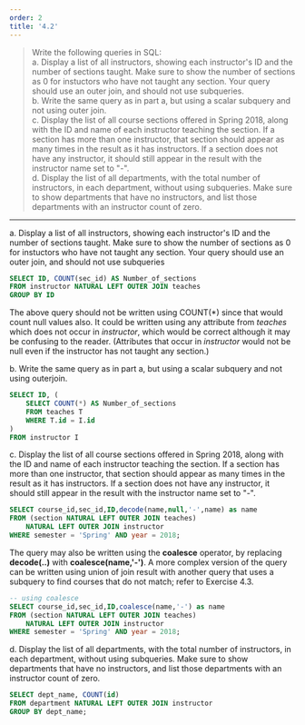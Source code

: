 ```yaml
---
order: 2
title: '4.2'
---
```

> Write the following queries in SQL: 
> <br>
> a. Display a list of all instructors, showing each instructor's ID and the number of sections
> taught. Make sure to show the number of sections as 0 for instuctors who have not taught any
> section. Your query should use an outer join, and should not use subqueries. <br>
> b. Write the same query as in part a, but using a scalar subquery and not using outer join. <br>
> c. Display the list of all course sections offered in Spring 2018, along with the ID and name
> of each instructor teaching the section. If a section has more than one instructor, that section
> should appear as many times in the result as it has instructors. If a section does not have 
> any instructor, it should still appear in the result with the instructor name set to "-". <br>
> d. Display the list of all departments, with the total number of instructors, in each department,
> without using subqueries. Make sure to show departments that have no instructors, and list those 
> departments with an instructor count of zero. <br> 

--------------------------------

a. Display a list of all instructors, showing each instructor's ID and the number of sections
taught. Make sure to show the number of sections as 0 for instuctors who have not taught any
section. Your query should use an outer join, and should not use subqueries

```sql
SELECT ID, COUNT(sec_id) AS Number_of_sections
FROM instructor NATURAL LEFT OUTER JOIN teaches
GROUP BY ID
```

The above query should not be written using COUNT(*) since that would count null values also. 
It could be written using any attribute from _teaches_ which does not occur in _instructor_, 
which would be correct although it may be confusing to the reader. (Attributes that occur in 
_instructor_ would not be null even if the instructor has not taught any section.)

b. Write the same query as in part a, but using a scalar subquery and not using outerjoin.

```sql
SELECT ID, (
    SELECT COUNT(*) AS Number_of_sections
    FROM teaches T
    WHERE T.id = I.id
)
FROM instructor I
```

c. Display the list of all course sections offered in Spring 2018, along with the ID and name
of each instructor teaching the section. If a section has more than one instructor, that section
should appear as many times in the result as it has instructors. If a section does not have 
any instructor, it should still appear in the result with the instructor name set to "-".

```sql
SELECT course_id,sec_id,ID,decode(name,null,'-',name) as name
FROM (section NATURAL LEFT OUTER JOIN teaches)
    NATURAL LEFT OUTER JOIN instructor
WHERE semester = 'Spring' AND year = 2018;
```

The query may also be written using the **coalesce** operator, by replacing **decode(..)**
with **coalesce(name,'-')**. A more complex version of the query can be written using union of
join result with another query that uses a subquery to find courses that do not match; refer to 
Exercise 4.3.

```sql
-- using coalesce
SELECT course_id,sec_id,ID,coalesce(name,'-') as name
FROM (section NATURAL LEFT OUTER JOIN teaches)
    NATURAL LEFT OUTER JOIN instructor
WHERE semester = 'Spring' AND year = 2018;
```

d. Display the list of all departments, with the total number of instructors, in each department,
without using subqueries. Make sure to show departments that have no instructors, and list those 
departments with an instructor count of zero.

```sql
SELECT dept_name, COUNT(id)
FROM department NATURAL LEFT OUTER JOIN instructor
GROUP BY dept_name;
```